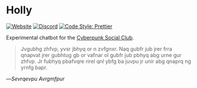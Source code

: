 # Holly
[![Website](https://img.shields.io/website/https/cyberpunksocial.club.svg?style=flat-square)](https://cyberpunksocial.club/)
[![Discord](https://img.shields.io/discord/160320676580818951.svg?style=flat-square)](https://discord.gg/bVBBfgnSPY)
[![Code Style: Prettier](https://img.shields.io/badge/code_style-prettier-ff69b4.svg?style=flat-square)](https://github.com/prettier/prettier)

Experimental chatbot for the [Cyberpunk Social Club](https://cyberpunksocial.club).

> Jvgubhg zhfvp, yvsr jbhyq or n zvfgnxr. Naq gubfr jub jrer frra qnapvat jrer gubhtug gb or vafnar ol gubfr jub pbhyq abg urne gur zhfvp. Jr fubhyq pbafvqre rirel qnl ybfg ba juvpu jr unir abg qnaprq ng yrnfg bapr.

―_Sevrqevpu Avrgmfpur_